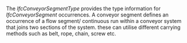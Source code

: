 The _IfcConveyorSegmentType_ provides the type information for _IfcConveyorSegment_ occurrences.
A conveyor segment defines an occurrence of a flow segment/ continuous run within a conveyor system that joins two sections of the system. these can utilise different carrying methods such as belt, rope, chain, screw etc.
